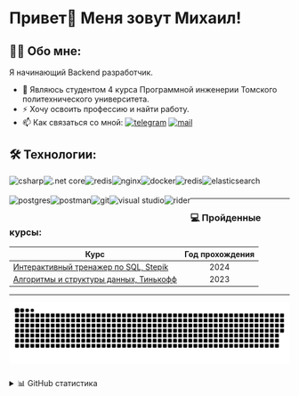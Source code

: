 # Привет👋 Меня зовут Михаил!

## 👩‍💻  Обо мне:

<p align="left">Я начинающий Backend разработчик.<br>
 <ul>
  <li>🌱 Являюсь студентом 4 курса Программной инженерии Томского политехнического университета.</li>
  <!-- <li>🔭</li> -->
  <li>⚡ Хочу освоить профессию и найти работу.</li>
  <li>📫 Как связаться со мной: 
   
   <a href="https://t.me/michael23bnl" target="_blank">
    <img src="https://img.shields.io/static/v1?message=Telegram&logo=telegram&label=&color=2CA5E0&logoColor=white&labelColor=&style=for-the-badge" height="25" alt="telegram"/><a/>
    
   <!-- <a href="mailto:b2seversk70rus@gmail.com" target="_blank">
    <img src="https://img.shields.io/static/v1?message=Gmail&logo=gmail&label=&color=E25747&logoColor=white&labelColor=&style=for-the-badge" height="25" alt="gmail"  /><a/> -->

   <a href="mailto:mikhail.malyshev.2002@mail.ru" target="_blank">
    <img src="https://img.shields.io/static/v1?message=Mail&logo=maildotru&label=&color=0077ff&logoColor=white&labelColor=&style=for-the-badge" height="25" alt="mail"/><a/>
    
  </li>
 </ul> 
</p>

## 🛠 Технологии:

<img align="left" src="https://cdn.jsdelivr.net/gh/devicons/devicon@latest/icons/csharp/csharp-original.svg" height="35" alt="csharp" title="C#"/>
<img align="left" src="https://cdn.jsdelivr.net/gh/devicons/devicon@latest/icons/dotnetcore/dotnetcore-original.svg" height="35" alt=".net core" title=".NET Core"/>

<img align="left" src="https://cdn.jsdelivr.net/gh/devicons/devicon@latest/icons/rabbitmq/rabbitmq-original.svg" height="35" alt="redis" title="RabbitMQ"/>
<img align="left" src="https://cdn.jsdelivr.net/gh/devicons/devicon@latest/icons/nginx/nginx-original.svg" height="35" alt="nginx" title="Nginx"/>
<img align="left" src="https://cdn.jsdelivr.net/gh/devicons/devicon@latest/icons/docker/docker-original.svg" height="35" alt="docker" title="Docker"/>

<img align="left" src="https://cdn.jsdelivr.net/gh/devicons/devicon@latest/icons/redis/redis-original.svg" height="35" alt="redis" title="Redis"/>
<img align="left" src="https://cdn.jsdelivr.net/gh/devicons/devicon@latest/icons/elasticsearch/elasticsearch-original.svg" height="35" alt="elasticsearch" title="Elasticsearch"/>
<img align="left" src="https://cdn.jsdelivr.net/gh/devicons/devicon@latest/icons/postgresql/postgresql-original.svg" height="35" alt="postgres" title="PostgreSQL"/>

<img align="left" src="https://cdn.jsdelivr.net/gh/devicons/devicon@latest/icons/postman/postman-original.svg" height="35" alt="postman" title="Postman"/>
<!-- <img align="left" src="https://cdn.jsdelivr.net/gh/devicons/devicon@latest/icons/python/python-original.svg" height="35" alt="python" title="Python"/> -->


<!-- <img align="left" src="https://cdn.jsdelivr.net/gh/devicons/devicon/icons/mysql/mysql-original.svg" height="35" alt="mysql" title="MySQL"/> -->
<!-- <img align="left" src="https://cdn.jsdelivr.net/gh/devicons/devicon@latest/icons/mongodb/mongodb-original.svg" height="35" alt="mongodb" title="MongoDB"/> -->
<img align="left" src="https://cdn.jsdelivr.net/gh/devicons/devicon@latest/icons/git/git-original.svg" height="35" alt="git" title="Git"/>

<img align="left" src="https://cdn.jsdelivr.net/gh/devicons/devicon@latest/icons/visualstudio/visualstudio-original.svg" height="35" alt="visual studio" title="Visual Studio"/>
<img align="left" src="https://cdn.jsdelivr.net/gh/devicons/devicon@latest/icons/rider/rider-original.svg" height="35" alt="rider" title="Rider"/>
<!-- <img align="left" src="https://cdn.jsdelivr.net/gh/devicons/devicon@latest/icons/pycharm/pycharm-original.svg" height="35" alt="pycharm" title="Pycharm"/> -->

<br />
<!-- <br /> -->

###

<!-- <img align="left" src="https://cdn.jsdelivr.net/gh/devicons/devicon/icons/javascript/javascript-original.svg" height="35" alt="javascript" title="JavaScript"/> -->
<!-- <img align="left" src="https://cdn.jsdelivr.net/gh/devicons/devicon/icons/typescript/typescript-original.svg" height="35" alt="typescript" title="TypeScript"/> -->
<!-- <img align="left" src="https://cdn.jsdelivr.net/gh/devicons/devicon/icons/html5/html5-original.svg" height="35" alt="html5" title="HTML5"/> -->
<!-- <img align="left" src="https://cdn.jsdelivr.net/gh/devicons/devicon/icons/css3/css3-original.svg" height="35" alt="css3" title="CSS3"/> -->
<!-- <img align="left" src="https://cdn.jsdelivr.net/gh/devicons/devicon@latest/icons/nextjs/nextjs-original.svg" height="35" alt="next.js" title="Next.js"/> -->
<!-- <img align="left" src="https://cdn.jsdelivr.net/gh/devicons/devicon/icons/react/react-original.svg" height="35" alt="react" title="React"/> -->
<!-- <img align="left" src="https://cdn.jsdelivr.net/gh/devicons/devicon@latest/icons/npm/npm-original-wordmark.svg" height="35" alt="npm" title="npm"/> -->
<!-- <img align="left" src="https://cdn.jsdelivr.net/gh/devicons/devicon@latest/icons/redux/redux-original.svg" height="35" alt="redux" title="Redux"/> -->
<!-- <img align="left" src="https://cdn.jsdelivr.net/gh/devicons/devicon@latest/icons/axios/axios-plain.svg" height="35" alt="axios" title="Axios"/> -->
<!-- <img align="left" src="https://cdn.jsdelivr.net/gh/devicons/devicon@latest/icons/tailwindcss/tailwindcss-original.svg" height="35" alt="tailwind" title="Tailwind"/> -->
<!-- <img align="left" src="https://cdn.jsdelivr.net/gh/devicons/devicon@latest/icons/vitejs/vitejs-original.svg" height="35" alt="vite" title="Vite"/> -->
<!-- <img align="left" src="https://cdn.simpleicons.org/webpack/8DD6F9" height="35" alt="webpack" title="Webpack"/> -->
<!-- <img align="left" src="https://cdn.jsdelivr.net/gh/devicons/devicon@latest/icons/vscode/vscode-original.svg" height="35" alt="vscode" title="Visual Studio Code"/> -->

<!-- <br /> -->
<!-- <br /> -->

---

### 💻 Пройденные курсы:

| Курс                                | Год прохождения |
|-------------------------------------|:---------------:|
| [Интерактивный тренажер по SQL, Stepik](https://stepik.org/cert/2537473) | 2024            |
| [Алгоритмы и структуры данных, Тинькофф](https://cloud.mail.ru/attaches/16877678370841787880%3B0%3B1?folder-id=0&x-email=mikhail.malyshev.2002%40mail.ru&cvg=f) | 2023            |

---

<picture>
  <source media="(prefers-color-scheme: dark)" srcset="https://github.com/michael23bnl/michael23bnl/raw/output/github-snake-dark.svg" />
  <source media="(prefers-color-scheme: light)" srcset="https://github.com/michael23bnl/michael23bnl/raw/output/github-snake.svg" />
  <img alt="github-snake" src="https://github.com/michael23bnl/michael23bnl/raw/output/github-snake.svg" />
</picture>

###

<details>
  <summary>📊 GitHub статистика</summary>

  <div align="center">
  <img src="https://github-readme-stats-rho-nine-43.vercel.app/api?username=michael23bnl&show_icons=true&hide_border=true" height="200" alt="streak graph"  />
  <img src="https://github-readme-stats.vercel.app/api/top-langs/?username=michael23bnl&layout=compact&hide_border=true" height="200" alt="top languages"  />
  </div>

</details>

###
